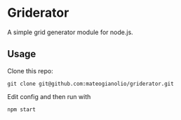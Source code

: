 # Griderator

A simple grid generator module for node.js.

## Usage

Clone this repo:

```
git clone git@github.com:mateogianolio/griderator.git
```

Edit config and then run with

```
npm start
```
